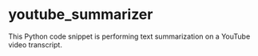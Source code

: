 # youtube_summarizer

This Python code snippet is performing text summarization on a YouTube video transcript.